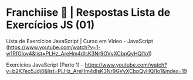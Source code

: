 # Franchiise &#128193; | **Respostas** Lista de Exercícios JS (01)

Lista de Exercícios JavaScript | Curso em Vídeo - JavaScript (https://www.youtube.com/watch?v=1-w1RfGIov4&list=PLHz_AreHm4dlsK3Nr9GVvXCbpQyHQl1o1)

Exercícios JavaScript (Parte 1) - https://www.youtube.com/watch?v=b2K7eo5Jdj8&list=PLHz_AreHm4dlsK3Nr9GVvXCbpQyHQl1o1&index=19
